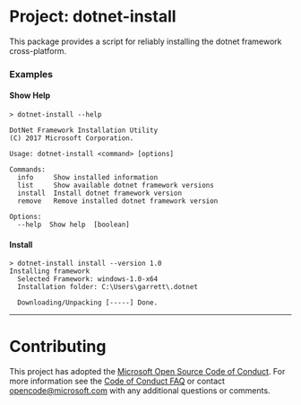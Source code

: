 # Project: dotnet-install

This package provides a script for reliably installing the dotnet framework cross-platform.

### Examples

#### Show Help
```
> dotnet-install --help 

DotNet Framework Installation Utility
(C) 2017 Microsoft Corporation.

Usage: dotnet-install <command> [options]

Commands:
  info     Show installed information
  list     Show available dotnet framework versions
  install  Install dotnet framework version
  remove   Remove installed dotnet framework version

Options:
  --help  Show help  [boolean]
```

#### Install
```
> dotnet-install install --version 1.0
Installing framework
  Selected Framework: windows-1.0-x64
  Installation folder: C:\Users\garrett\.dotnet

  Downloading/Unpacking [-----] Done.
```



----

# Contributing

This project has adopted the [Microsoft Open Source Code of Conduct](https://opensource.microsoft.com/codeofconduct/). For more information see the [Code of Conduct FAQ](https://opensource.microsoft.com/codeofconduct/faq/) or contact [opencode@microsoft.com](mailto:opencode@microsoft.com) with any additional questions or comments.
